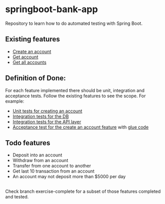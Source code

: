 # springboot-bank-app

Repository to learn how to do automated testing with Spring Boot.

## Existing features

* [Create an account](src/main/java/com/ippon/sprintbootbankapp/rest/AccountController.java#L22) 
* [Get account](src/main/java/com/ippon/sprintbootbankapp/rest/AccountController.java#L32) 
* [Get all accounts](src/main/java/com/ippon/sprintbootbankapp/rest/AccountController.java#L27)


## Definition of Done:

For each feature implemented there should be unit, integration and acceptance tests. Follow the existing features to see the scope. For example:

* [Unit tests for creating an account](src/test/java/com/ippon/sprintbootbankapp/service/AccountServiceTest.java)
* [Integration tests for the DB](src/test/java/com/ippon/sprintbootbankapp/repository/AccountRepositoryIntegrationTest.java)
* [Integration tests for the API layer](src/test/java/com/ippon/sprintbootbankapp/rest/AccountControllerTest.java)
* [Acceptance test for the create an account feature](src/test/features/Account.feature) with [glue code](src/test/java/com/ippon/sprintbootbankapp/cucumber/stepdef/AccountStepDefinitions.java)

## Todo features

* Deposit into an account
* Withdraw from an account
* Transfer from one account to another
* Get last 10 transaction from an account
* An account may not deposit more than $5000 per day


##

Check branch exercise-complete for a subset of those features completed and tested.

